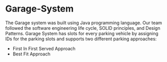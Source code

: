 # Garage-System
The Garage system was built using Java programming language. Our team followed the software engineering life cycle, SOLID principles, and Design Patterns.
Garage System has slots for every parking vehicle by assigning IDs for the parking slots and supports two different parking approaches:
- First In First Served Approach
- Best Fit Approach
